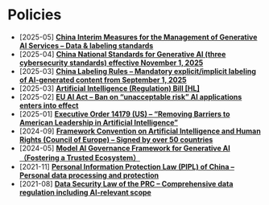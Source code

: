 # Policies

- [2025-05] **[China Interim Measures for the Management of Generative AI Services – Data & labeling standards](https://www.whitecase.com/insight-our-thinking/ai-watch-global-regulatory-tracker-china)**
- [2025-04] **[China National Standards for Generative AI (three cybersecurity standards) effective November 1, 2025](https://www.whitecase.com/insight-our-thinking/ai-watch-global-regulatory-tracker-china)**  
- [2025-03] **[China Labeling Rules – Mandatory explicit/implicit labeling of AI-generated content from September 1, 2025](https://www.reddit.com/r/Futurology/comments/1jhbccj)**  
- [2025-03] **[Artificial Intelligence (Regulation) Bill [HL]](https://bills.parliament.uk/bills/3942#timeline)**  
- [2025-02] **[EU AI Act – Ban on “unacceptable risk” AI applications enters into effect](https://www.reddit.com/r/ArtificialInteligence/comments/1igosip)**  
- [2025-01] **[Executive Order 14179 (US) – “Removing Barriers to American Leadership in Artificial Intelligence”](https://en.wikipedia.org/wiki/Executive_Order_14179)**  
- [2024-09] **[Framework Convention on Artificial Intelligence and Human Rights (Council of Europe) – Signed by over 50 countries](https://en.wikipedia.org/wiki/Framework_Convention_on_Artificial_Intelligence)**
- [2024-05] **[Model Al   Governance Framework for Generative Al（Fostering a Trusted Ecosystem）](https://www.allenandgledhill.com/sg/publication/articles/28262/launches-model-ai-governance-framework-for-generative-ai#:~:text=On%2030%20May%202024%2C%20Singapore%20launched%20the%20Model,generative%20AI%20concerns%20while%20continuing%20to%20facilitate%20innovation.)**
- [2021-11] **[Personal Information Protection Law (PIPL) of China – Personal data processing and protection](https://en.wikipedia.org/wiki/Personal_Information_Protection_Law_of_the_People%27s_Republic_of_China)**  
- [2021-08] **[Data Security Law of the PRC – Comprehensive data regulation including AI-relevant scope](https://en.wikipedia.org/wiki/Data_Security_Law_of_the_People%27s_Republic_of_China)**  


